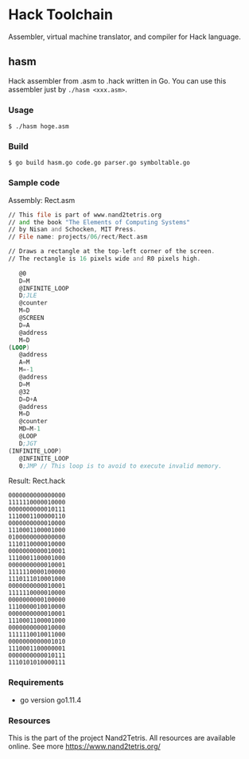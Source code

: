 # Hack Toolchain
Assembler, virtual machine translator, and compiler for Hack language.

## hasm
Hack assembler from .asm to .hack written in Go. You can use this assembler just by `./hasm <xxx.asm>`.

### Usage
```
$ ./hasm hoge.asm
```

### Build
```
$ go build hasm.go code.go parser.go symboltable.go
```

### Sample code

Assembly: Rect.asm

```Rect.asm
// This file is part of www.nand2tetris.org
// and the book "The Elements of Computing Systems"
// by Nisan and Schocken, MIT Press.
// File name: projects/06/rect/Rect.asm

// Draws a rectangle at the top-left corner of the screen.
// The rectangle is 16 pixels wide and R0 pixels high.
   
   @0
   D=M
   @INFINITE_LOOP
   D;JLE
   @counter
   M=D
   @SCREEN
   D=A
   @address
   M=D
(LOOP)
   @address
   A=M
   M=-1
   @address
   D=M
   @32
   D=D+A
   @address
   M=D
   @counter
   MD=M-1
   @LOOP
   D;JGT
(INFINITE_LOOP)
   @INFINITE_LOOP
   0;JMP // This loop is to avoid to execute invalid memory.
```

Result: Rect.hack

```Reck.hack
0000000000000000
1111110000010000
0000000000010111
1110001100000110
0000000000010000
1110001100001000
0100000000000000
1110110000010000
0000000000010001
1110001100001000
0000000000010001
1111110000100000
1110111010001000
0000000000010001
1111110000010000
0000000000100000
1110000010010000
0000000000010001
1110001100001000
0000000000010000
1111110010011000
0000000000001010
1110001100000001
0000000000010111
1110101010000111
```

### Requirements
- go version go1.11.4

### Resources
This is the part of the project Nand2Tetris. All resources are available online. See more https://www.nand2tetris.org/
